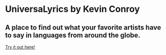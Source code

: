 <h1>UniversaLyrics by Kevin Conroy</h1>

<h2>A place to find out what your favorite artists have to say in languages from around the globe.</h2>

<a href="https://kevin-conroy.github.io/UniversaLyrics/">Try it out here!</a>




